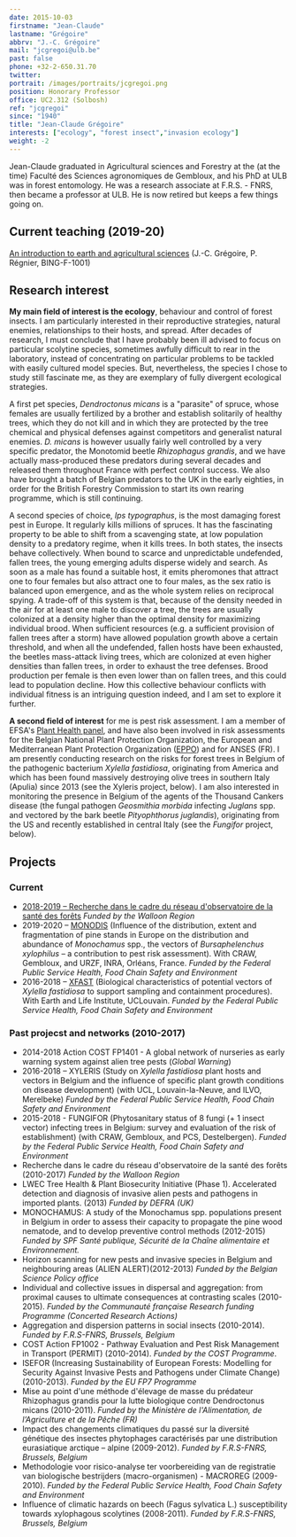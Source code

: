 ```yaml
---
date: 2015-10-03
firstname: "Jean-Claude"
lastname: "Grégoire"
abbrv: "J.-C. Grégoire"
mail: "jcgregoi@ulb.be"
past: false
phone: +32-2-650.31.70
twitter: 
portrait: /images/portraits/jcgregoi.png
position: Honorary Professor
office: UC2.312 (Solbosh)
ref: "jcgregoi"
since: "1940"
title: "Jean-Claude Grégoire"
interests: ["ecology", "forest insect","invasion ecology"]
weight: -2
---
```


Jean-Claude graduated in Agricultural sciences and Forestry at the (at the time) Faculté des Sciences agronomiques de Gembloux, and his PhD at ULB was in forest entomology. He was a research associate at F.R.S. -  FNRS, then became a professor at ULB. He is now retired but keeps a few things going on.

## Current teaching (2019-20)

[An introduction to earth and agricultural sciences](https://www.ulb.be/fr/programme/bing-f1001) (J.-C. Grégoire, P. Régnier, BING-F-1001)


## Research interest

**My main field of interest is the ecology**, behaviour and control of forest insects. I am particularly interested in their reproductive strategies, natural enemies, relationships to their hosts, and spread. After decades of research, I must conclude that I have probably been ill advised to focus on particular scolytine species, sometimes awfully difficult to rear in the laboratory, instead of concentrating on particular problems to be tackled with easily cultured model species. But, nevertheless, the species I chose to study still fascinate me, as they are exemplary of fully divergent ecological strategies.

A first pet species, *Dendroctonus micans* is a "parasite" of spruce, whose females are usually fertilized by a brother and establish solitarily of healthy trees, which they do not kill and in which they are protected by the tree chemical and physical defenses against competitors and generalist natural enemies. *D. micans* is however usually fairly well controlled by a very specific predator, the Monotomid beetle *Rhizophagus grandis*, and we have actually mass-produced these predators during several decades and released them throughout France with perfect control success. We also have brought a batch of Belgian predators to the UK in the early eighties, in order for the British Forestry Commission to start its own rearing programme, which is still continuing.

A second species of choice, *Ips typographus*, is the most damaging forest pest in Europe. It regularly kills millions of spruces. It has the fascinating property to be able to shift from a scavenging state, at low population density to a predatory regime, when it kills trees. In both states, the insects behave collectively. When bound to scarce and unpredictable undefended, fallen trees, the young emerging adults disperse widely and search. As soon as a male has found a suitable host, it emits pheromones that attract one to four females but also attract one to four males, as the sex ratio is balanced upon emergence, and as the whole system relies on reciprocal spying. A trade-off of this system is that, because of the density needed in the air for at least one male to discover a tree, the trees are usually colonized at a density higher than the optimal density for maximizing individual brood. When sufficient resources (e.g. a sufficient provision of fallen trees after a storm) have allowed population growth above a certain threshold, and when all the undefended, fallen hosts have been exhausted, the beetles mass-attack living trees, which are colonized at even higher densities than fallen trees, in order to exhaust the tree defenses. Brood production per female is then even lower than on fallen trees, and this could lead to population decline. How this collective behaviour conflicts with individual fitness is an intriguing question indeed, and I am set to explore it further.

**A second field of interest** for me is pest risk assessment. I am a member of EFSA's [Plant Health panel](https://www.efsa.europa.eu/en/topics/topic/plant-health), and have also been involved in risk assessments for the Belgian National Plant Protection Organization, the European and Mediterranean Plant Protection Organization ([EPPO](https://www.eppo.int/)) and for ANSES (FR). I am presently conducting research on the risks for forest trees in Belgium of the pathogenic bacterium *Xylella fastidiosa*, originating from America and which has been found massively destroying olive trees in southern Italy (Apulia) since 2013 (see the Xyleris project, below). I am also interested in monitoring the presence in Belgium of the agents of the Thousand Cankers disease (the fungal pathogen *Geosmithia morbida* infecting *Juglans* spp. and vectored by the bark beetle *Pityophthorus juglandis*), originating from the US and recently established in central Italy (see the *Fungifor* project, below).


## Projects

### Current   

* [2018-2019 – Recherche dans le cadre du réseau d'observatoire de la santé des forêts](http://owsf.environnement.wallonie.be/fr/index.html?IDC=5636) *Funded by the Walloon Region*
* 2019-2020 – [MONODIS](/page/projects) (Influence of the distribution, extent and fragmentation of pine stands in Europe on the distribution and abundance of *Monochamus* spp., the vectors of *Bursaphelenchus xylophilus* – a contribution to pest risk assessment). With CRAW, Gembloux, and URZF, INRA, Orléans, France. *Funded by the Federal Public Service Health, Food Chain Safety and Environment*
* 2016-2018 – [XFAST](/page/projects) (Biological characteristics of potential vectors of *Xylella fastidiosa* to support sampling and containment procedures). With Earth and Life Institute, UCLouvain. *Funded by the Federal Public Service Health, Food Chain Safety and Environment*

 
### Past projecst and networks (2010-2017)  

* 2014-2018 Action COST FP1401 - A global network of nurseries as early warning system against alien tree pests (*Global Warning*)  
* 2016-2018 – XYLERIS (Study on *Xylella fastidiosa* plant hosts and vectors in Belgium and the influence of specific plant growth conditions on disease development) (with UCL, Louvain-la-Neuve, and ILVO, Merelbeke) *Funded by the Federal Public Service Health, Food Chain Safety and Environment*  
* 2015-2018 - FUNGIFOR (Phytosanitary status of 8 fungi (+ 1 insect vector) infecting trees in Belgium: survey and evaluation of the risk of establishment) (with CRAW, Gembloux, and PCS, Destelbergen). *Funded by the Federal Public Service Health, Food Chain Safety and Environment*
* Recherche dans le cadre du réseau d'observatoire de la santé des forêts (2010-2017) *Funded by the Walloon Region*  
* LWEC Tree Health & Plant Biosecurity Initiative (Phase 1). Accelerated detection and diagnosis of invasive alien pests and pathogens in imported plants. (2013) *Funded by DEFRA (UK)*  
* MONOCHAMUS: A study of the Monochamus spp. populations present in Belgium in order to assess their capacity to propagate the pine wood nematode, and to develop preventive control methods (2012-2015) *Funded by SPF Santé publique, Sécurité de la Chaîne alimentaire et Environnement.*  
* Horizon scanning for new pests and invasive species in Belgium and neighbouring areas (ALIEN ALERT)(2012-2013) *Funded by the Belgian Science Policy office*  
* Individual and collective issues in dispersal and aggregation: from proximal causes to ultimate consequences at contrasting scales (2010-2015). *Funded by the Communauté française Research funding Programme (Concerted Research Actions)*  
* Aggregation and dispersion patterns in social insects (2010-2014). *Funded by F.R.S-FNRS, Brussels, Belgium*  
* COST Action FP1002 - Pathway Evaluation and Pest Risk Management in Transport (PERMIT) (2010-2014). *Funded by the COST Programme*.
* ISEFOR (Increasing Sustainability of European Forests: Modelling for Security Against Invasive Pests and Pathogens under Climate Change) (2010-2013). *Funded by the EU FP7 Programme*  
* Mise au point d'une méthode d'élevage de masse du prédateur Rhizophagus grandis pour la lutte biologique contre Dendroctonus micans (2010-2011). *Funded by the Ministère de l'Alimentation, de l’Agriculture et de la Pêche (FR)*  
* Impact des changements climatiques du passé sur la diversité génétique des insectes phytophages caractérisés par une distribution eurasiatique arctique – alpine (2009-2012). *Funded by F.R.S-FNRS, Brussels, Belgium*
* Methodologie voor risico-analyse ter voorbereiding van de registratie van biologische bestrijders (macro-organismen) - MACROREG (2009-2010). *Funded by the Federal Public Service Health, Food Chain Safety and Environment*    
* Influence of climatic hazards on beech (Fagus sylvatica L.) susceptibility towards xylophagous scolytines (2008-2011). *Funded by F.R.S-FNRS, Brussels, Belgium* 
